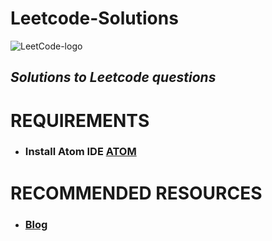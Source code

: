 # Leetcode-Solutions
![LeetCode-logo](https://user-images.githubusercontent.com/53428538/121467388-92eb2380-c9d6-11eb-9b17-ebaac60f1ece.png)

## *Solutions to Leetcode questions*


# REQUIREMENTS
* ### Install Atom IDE  [ATOM](https://atom.io/)

# RECOMMENDED RESOURCES
*  ###  [Blog](https://cp-algorithms.com/) 
